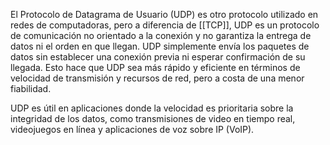 El Protocolo de Datagrama de Usuario (UDP) es otro protocolo utilizado en redes de computadoras, pero a diferencia de [[TCP]], UDP es un protocolo de comunicación no orientado a la conexión y no garantiza la entrega de datos ni el orden en que llegan. UDP simplemente envía los paquetes de datos sin establecer una conexión previa ni esperar confirmación de su llegada. Esto hace que UDP sea más rápido y eficiente en términos de velocidad de transmisión y recursos de red, pero a costa de una menor fiabilidad.

UDP es útil en aplicaciones donde la velocidad es prioritaria sobre la integridad de los datos, como transmisiones de video en tiempo real, videojuegos en línea y aplicaciones de voz sobre IP (VoIP).
